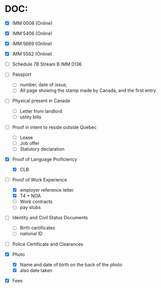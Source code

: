 # DOC:
- [x] IMM 0008 (Online)
- [x] IMM 5406  (Online)
- [x] IMM 5669 (Online)
- [x] IMM 5562 (Online)  
- [ ] Schedule 7B Stream B IMM 0136

- [ ] Passport
	- [ ] number, date of issue,
	- [ ] All page showing the stamp made by Canada, and the first entry
- [ ] Physical present in Canada
	- [ ] Letter from landlord
	- [ ] utility bills
- [ ] Proof in intent to reside outside Quebec
	- [ ] Lease 
	- [ ] Job offer
	- [ ] Statutory declaration
- [x] Proof of Language Proficiency
	- [x] CLB
- [ ] Proof of Work Experience
	- [x] employer reference letter
	- [x] T4 + NOA
	- [ ] Work contracts
	- [ ] pay stubs
- [ ] Identity and Civil Status Documents
	- [ ] Birth certificates
	- [ ]  national ID
- [ ] Police Certificate and Clearances
- [x] Photo
	- [x] Name and date of birth on the back of the photo
	- [x] also date taken
- [x] Fees